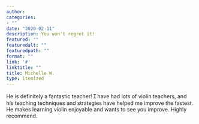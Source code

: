 ```yaml
---
author: 
categories:
- ""
date: "2020-02-11"
description: You won't regret it!
featured: ""
featuredalt: ""
featuredpath: ""
format: ""
link: '#'
linktitle: ""
title: Michelle W.
type: itemized
---
```



He is definitely a fantastic teacher!Ｉhave had lots of violin teachers, and his teaching techniques and strategies have helped me improve the fastest. He makes learning violin enjoyable and wants to see you improve. Highly recommend.
